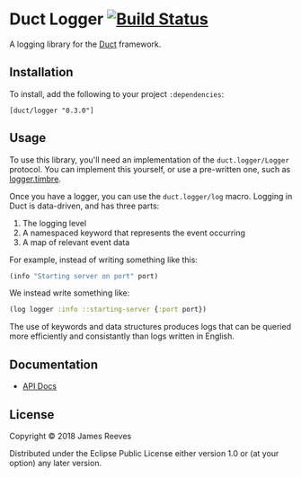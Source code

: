 # Duct Logger [![Build Status](https://github.com/duct-framework/logger/actions/workflows/test.yml/badge.svg)](https://github.com/duct-framework/logger/actions/workflows/test.yml)

A logging library for the [Duct][] framework.

[duct]: https://github.com/duct-framework/duct

## Installation

To install, add the following to your project `:dependencies`:

    [duct/logger "0.3.0"]

## Usage

To use this library, you'll need an implementation of the
`duct.logger/Logger` protocol. You can implement this yourself, or
use a pre-written one, such as [logger.timbre][].

[logger.timbre]: https://github.com/duct-framework/logger.timbre

Once you have a logger, you can use the `duct.logger/log`
macro. Logging in Duct is data-driven, and has three parts:

1. The logging level
2. A namespaced keyword that represents the event occurring
3. A map of relevant event data

For example, instead of writing something like this:

```clojure
(info "Starting server on port" port)
```

We instead write something like:

```clojure
(log logger :info ::starting-server {:port port})
```

The use of keywords and data structures produces logs that can be
queried more efficiently and consistantly than logs written in
English.

## Documentation

* [API Docs](https://duct-framework.github.io/logger/duct.logger.html)

## License

Copyright © 2018 James Reeves

Distributed under the Eclipse Public License either version 1.0 or (at
your option) any later version.
